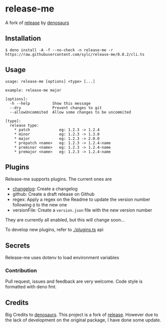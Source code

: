# release-me

A fork of [release](https://github.com/denosaurs/release) by
[denosaurs](https://github.com/denosaurs)

## Installation

```
$ deno install -A -f --no-check -n release-me -r https://raw.githubusercontent.com/sylc/release-me/0.0.2/cli.ts
```

## Usage

```
usage: release-me [options] <type> [...]

example: release-me major

[options]:
  -h --help          Show this message
  --dry              Prevent changes to git
  --allowUncommited  Allow some changes to be uncommited

[type]:
  release type:
    * patch             eg: 1.2.3 -> 1.2.4
    * minor             eg: 1.2.3 -> 1.3.0
    * major             eg: 1.2.3 -> 2.0.0
    * prepatch <name>   eg: 1.2.3 -> 1.2.4-name
    * preminor <name>   eg: 1.2.3 -> 1.2.4-name
    * premajor <name>   eg: 1.2.3 -> 1.2.4-name
```

## Plugins

Release-me supports plugins. The current ones are

- [changelog](./plugin/changelog/mod.ts): Create a changelog
- github: Create a draft release on Github
- regex: Apply a regex on the Readme to update the version number following `@` to the new one
- versionFile: Create a `version.json` file with the new version number

They are currently all enabled, but this will change soon...

To develop new plugins, refer to [./plugins.ts](/plugins.ts) api

## Secrets

Release-me uses dotenv to load environment variables

### Contribution

Pull request, issues and feedback are very welcome. Code style is formatted with
deno fmt.

## Credits

Big Credits to [denosaurs](https://github.com/denosaurs). This project is a fork
of [release](https://github.com/denosaurs/release). However due to the lack of
development on the original package, I have done some update.
